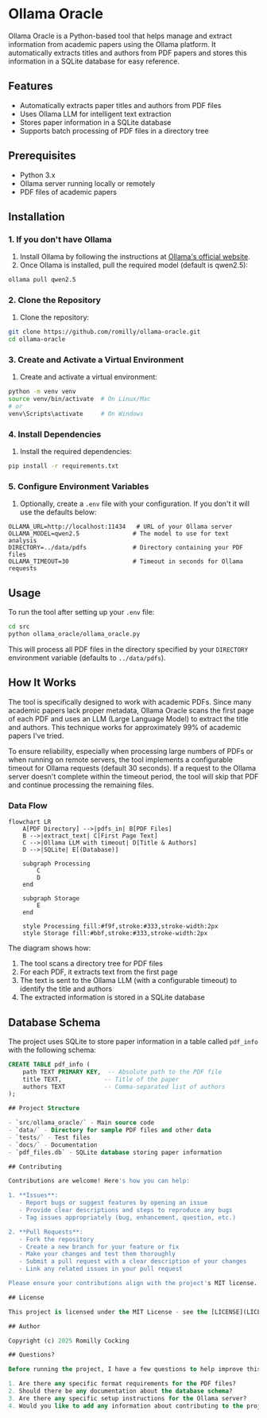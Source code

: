 # Ollama Oracle

Ollama Oracle is a Python-based tool that helps manage and extract information from academic papers using the Ollama platform. It automatically extracts titles and authors from PDF papers and stores this information in a SQLite database for easy reference.

## Features

- Automatically extracts paper titles and authors from PDF files
- Uses Ollama LLM for intelligent text extraction
- Stores paper information in a SQLite database
- Supports batch processing of PDF files in a directory tree

## Prerequisites

- Python 3.x
- Ollama server running locally or remotely
- PDF files of academic papers

## Installation

### 1. If you don't have Ollama

1. Install Ollama by following the instructions at [Ollama's official website](https://ollama.ai/download).
2. Once Ollama is installed, pull the required model (default is qwen2.5):
```bash
ollama pull qwen2.5
```

### 2. Clone the Repository

1. Clone the repository:
```bash
git clone https://github.com/romilly/ollama-oracle.git
cd ollama-oracle
```

### 3. Create and Activate a Virtual Environment

1. Create and activate a virtual environment:
```bash
python -m venv venv
source venv/bin/activate  # On Linux/Mac
# or
venv\Scripts\activate     # On Windows
```

### 4. Install Dependencies

1. Install the required dependencies:
```bash
pip install -r requirements.txt
```

### 5. Configure Environment Variables

1. Optionally, create a `.env` file with your configuration. If you don't it will use the defaults below:
```env
OLLAMA_URL=http://localhost:11434   # URL of your Ollama server
OLLAMA_MODEL=qwen2.5               # The model to use for text analysis
DIRECTORY=../data/pdfs             # Directory containing your PDF files
OLLAMA_TIMEOUT=30                  # Timeout in seconds for Ollama requests
```

## Usage

To run the tool after setting up your `.env` file:

```bash
cd src
python ollama_oracle/ollama_oracle.py
```

This will process all PDF files in the directory specified by your `DIRECTORY` environment variable (defaults to `../data/pdfs`).

## How It Works

The tool is specifically designed to work with academic PDFs. Since many academic papers lack proper metadata, Ollama Oracle scans the first page of each PDF and uses an LLM (Large Language Model) to extract the title and authors. This technique works for approximately 99% of academic papers I've tried.

To ensure reliability, especially when processing large numbers of PDFs or when running on remote servers, the tool implements a configurable timeout for Ollama requests (default 30 seconds). If a request to the Ollama server doesn't complete within the timeout period, the tool will skip that PDF and continue processing the remaining files.

### Data Flow

```mermaid
flowchart LR
    A[PDF Directory] -->|pdfs_in| B[PDF Files]
    B -->|extract_text| C[First Page Text]
    C -->|Ollama LLM with timeout| D[Title & Authors]
    D -->|SQLite| E[(Database)]
    
    subgraph Processing
        C
        D
    end
    
    subgraph Storage
        E
    end
    
    style Processing fill:#f9f,stroke:#333,stroke-width:2px
    style Storage fill:#bbf,stroke:#333,stroke-width:2px
```

The diagram shows how:
1. The tool scans a directory tree for PDF files
2. For each PDF, it extracts text from the first page
3. The text is sent to the Ollama LLM (with a configurable timeout) to identify the title and authors
4. The extracted information is stored in a SQLite database

## Database Schema

The project uses SQLite to store paper information in a table called `pdf_info` with the following schema:

```sql
CREATE TABLE pdf_info (
    path TEXT PRIMARY KEY,  -- Absolute path to the PDF file
    title TEXT,            -- Title of the paper
    authors TEXT           -- Comma-separated list of authors
);

## Project Structure

- `src/ollama_oracle/` - Main source code
- `data/` - Directory for sample PDF files and other data
- `tests/` - Test files
- `docs/` - Documentation
- `pdf_files.db` - SQLite database storing paper information

## Contributing

Contributions are welcome! Here's how you can help:

1. **Issues**: 
   - Report bugs or suggest features by opening an issue
   - Provide clear descriptions and steps to reproduce any bugs
   - Tag issues appropriately (bug, enhancement, question, etc.)

2. **Pull Requests**:
   - Fork the repository
   - Create a new branch for your feature or fix
   - Make your changes and test them thoroughly
   - Submit a pull request with a clear description of your changes
   - Link any related issues in your pull request

Please ensure your contributions align with the project's MIT license.

## License

This project is licensed under the MIT License - see the [LICENSE](LICENSE) file for details.

## Author

Copyright (c) 2025 Romilly Cocking

## Questions?

Before running the project, I have a few questions to help improve this documentation:

1. Are there any specific format requirements for the PDF files?
2. Should there be any documentation about the database schema?
3. Are there any specific setup instructions for the Ollama server?
4. Would you like to add any information about contributing to the project?
